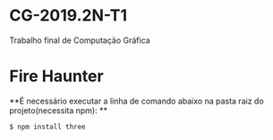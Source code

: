 # CG-2019.2N-T1
Trabalho final de Computação Gráfica

Fire Haunter
========

**É necessário executar a linha de comando abaixo na pasta raiz do projeto(necessita npm): **
```sh
$ npm install three
```
